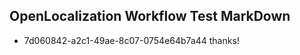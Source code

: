 ## OpenLocalization Workflow Test MarkDown
* 7d060842-a2c1-49ae-8c07-0754e64b7a44 thanks!

<!--HONumber=Aug16_HO1-->


